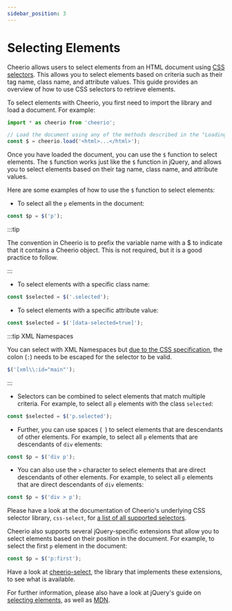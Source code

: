 ```yaml
---
sidebar_position: 3
---
```


# Selecting Elements

Cheerio allows users to select elements from an HTML document using
[CSS selectors](https://developer.mozilla.org/en-US/docs/Glossary/CSS_Selector).
This allows you to select elements based on criteria such as their tag name,
class name, and attribute values. This guide provides an overview of how to use
CSS selectors to retrieve elements.

To select elements with Cheerio, you first need to import the library and load a
document. For example:

```js
import * as cheerio from 'cheerio';

// Load the document using any of the methods described in the "Loading Documents" section.
const $ = cheerio.load('<html>...</html>');
```

Once you have loaded the document, you can use the `$` function to select
elements. The `$` function works just like the `$` function in jQuery, and
allows you to select elements based on their tag name, class name, and attribute
values.

Here are some examples of how to use the `$` function to select elements:

- To select all the `p` elements in the document:

```js
const $p = $('p');
```

:::tip

The convention in Cheerio is to prefix the variable name with a $ to indicate
that it contains a Cheerio object. This is not required, but it is a good
practice to follow.

:::

- To select elements with a specific class name:

```js
const $selected = $('.selected');
```

- To select elements with a specific attribute value:

```js
const $selected = $('[data-selected=true]');
```

:::tip XML Namespaces

You can select with XML Namespaces but
[due to the CSS specification](https://www.w3.org/TR/2011/REC-css3-selectors-20110929/#attribute-selectors),
the colon (`:`) needs to be escaped for the selector to be valid.

```js
$('[xml\\:id="main"');
```

:::

- Selectors can be combined to select elements that match multiple criteria. For
  example, to select all `p` elements with the class `selected`:

```js
const $selected = $('p.selected');
```

- Further, you can use spaces (` `) to select elements that are descendants of
  other elements. For example, to select all `p` elements that are descendants
  of `div` elements:

```js
const $p = $('div p');
```

- You can also use the `>` character to select elements that are direct
  descendants of other elements. For example, to select all `p` elements that
  are direct descendants of `div` elements:

```js
const $p = $('div > p');
```

Please have a look at the documentation of Cheerio's underlying CSS selector
library, `css-select`, for
[a list of all supported selectors](https://github.com/fb55/css-select/blob/master/README.md#supported-selectors).

Cheerio also supports several jQuery-specific extensions that allow you to
select elements based on their position in the document. For example, to select
the first `p` element in the document:

```js
const $p = $('p:first');
```

Have a look at
[cheerio-select](https://github.com/cheeriojs/cheerio-select/blob/master/README.md),
the library that implements these extensions, to see what is available.

For further information, please also have a look at jQuery's guide on
[selecting elements](https://learn.jquery.com/using-jquery-core/selecting-elements/),
as well as
[MDN](https://developer.mozilla.org/en-US/docs/Glossary/CSS_Selector).
